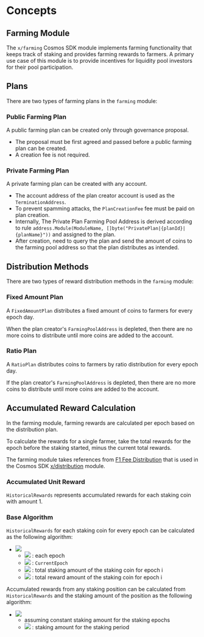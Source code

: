 <!-- order: 1 -->

 # Concepts

## Farming Module

The `x/farming` Cosmos SDK module implements farming functionality that keeps track of staking and provides farming rewards to farmers. A primary use case of this module is to provide incentives for liquidity pool investors for their pool participation. 

## Plans

There are two types of farming plans in the `farming` module:

### Public Farming Plan

A public farming plan can be created only through governance proposal. 

- The proposal must be first agreed and passed before a public farming plan can be created. 
- A creation fee is not required.

### Private Farming Plan

A private farming plan can be created with any account. 

- The account address of the plan creator account is used as the `TerminationAddress`. 
- To prevent spamming attacks, the `PlanCreationFee` fee must be paid on plan creation. 
- Internally, The Private Plan Farming Pool Address is derived according to rule `address.Module(ModuleName, []byte("PrivatePlan|{planId}|{planName}"))` and assigned to the plan. 
- After creation, need to query the plan and send the amount of coins to the farming pool address so that the plan distributes as intended.

## Distribution Methods

There are two types of reward distribution methods in the `farming` module:

### Fixed Amount Plan

A `FixedAmountPlan` distributes a fixed amount of coins to farmers for every epoch day. 

When the plan creator's `FarmingPoolAddress` is depleted, then there are no more coins to distribute until more coins are added to the account.

### Ratio Plan

A `RatioPlan` distributes coins to farmers by ratio distribution for every epoch day. 

If the plan creator's `FarmingPoolAddress` is depleted, then there are no more coins to distribute until more coins are added to the account.

## Accumulated Reward Calculation

In the farming module, farming rewards are calculated per epoch based on the distribution plan. 

To calculate the rewards for a single farmer, take the total rewards for the epoch before the staking started, minus the current total rewards. 

The farming module takes references from [F1 Fee Distribution](https://github.com/cosmos/cosmos-sdk/blob/master/docs/spec/fee_distribution/f1_fee_distr.pdf) that is used in the Cosmos SDK [x/distribution](https://github.com/cosmos/cosmos-sdk/blob/master/x/distribution/spec/01_concepts.md) module.

### Accumulated Unit Reward 

`HistoricalRewards` represents accumulated rewards for each staking coin with amount 1.

### Base Algorithm 

`HistoricalRewards` for each staking coin for every epoch can be calculated as the following algorithm:

- ![](https://latex.codecogs.com/svg.latex?\Large&space;\sum_{i=0}^{now}\frac{TR_i}{TS_i})
    - ![](https://latex.codecogs.com/svg.latex?\Large&space;i) : each epoch
    - ![](https://latex.codecogs.com/svg.latex?\Large&space;now) : `CurrentEpoch`
    - ![](https://latex.codecogs.com/svg.latex?\Large&space;TS_i) : total staking amount of the staking coin for epoch i
    - ![](https://latex.codecogs.com/svg.latex?\Large&space;TR_i) : total reward amount of the staking coin for epoch i

Accumulated rewards from any staking position can be calculated from `HistoricalRewards` and the staking amount of the position as the following algorithm:

- ![](https://latex.codecogs.com/svg.latex?\Large&space;x*\(\sum_{i=0}^{now}\frac{TR_i}{TS_i}-\sum_{i=0}^{start}\frac{TR_i}{TS_i}\))
    - assuming constant staking amount for the staking epochs
    - ![](https://latex.codecogs.com/svg.latex?\Large&space;x) : staking amount for the staking period